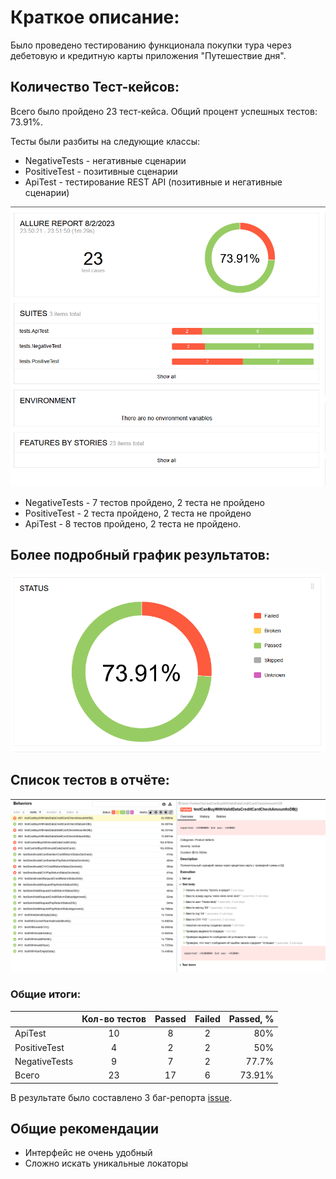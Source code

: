 # Краткое описание:

Было проведено тестированию функционала покупки тура через дебетовую и кредитную карты приложения "Путешествие дня".

## Количество Тест-кейсов:

Всего было пройдено 23 тест-кейса. Общий процент успешных тестов: 73.91%.

Тесты были разбиты на следующие классы:

* NegativeTests - негативные сценарии
* PositiveTest - позитивные сценарии
* ApiTest - тестирование REST API (позитивные и негативные сценарии)

![Screenshot_1.png](pic%2FScreenshot_1.png)

* NegativeTests - 7 тестов пройдено, 2 теста не пройдено
* PositiveTest - 2 теста пройдено, 2 теста не пройдено
* ApiTest - 8 тестов пройдено, 2 теста не пройдено.

## Более подробный график результатов:

![Screenshot_2.png](pic%2FScreenshot_2.png)

## Список тестов в отчёте:

![Screenshot_3.png](pic%2FScreenshot_3.png)

### Общие итоги:

|                  | Кол-во тестов | Passed | Failed | Passed, % |
|:-----------------|:-------------:|:------:|:------:|----------:|
| ApiTest          |      10       |   8    |   2    |       80% |
| PositiveTest     |       4       |   2    |   2    |       50% |
| NegativeTests    |       9       |   7    |   2    |     77.7% |
| Всего            |      23       |   17   |   6    |    73.91% |

В результате было составлено 3 баг-репорта [issue](https://github.com/Nikita4786/Diplom_2/issues).

## Общие рекомендации

* Интерфейс не очень удобный
* Сложно искать уникальные локаторы